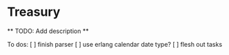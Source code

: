 Treasury
========

** TODO: Add description **


To dos:
[ ] finish parser
	[ ] use erlang calendar date type?
[ ] flesh out tasks
